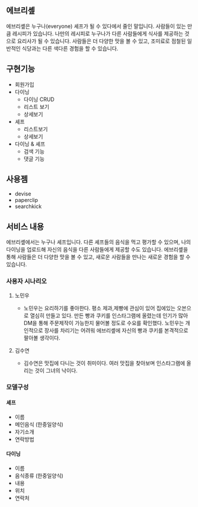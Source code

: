 ## 에브리솊
에브리솊은 누구나(everyone) 셰프가 될 수 있다에서 줄인 말입니다.
사람들이 있는 만큼 레시피가 있습니다. 나만의 레시피로 누구나가 다른 사람들에게 식사를 제공하는 것으로 요리사가 될 수 있습니다. 사람들은 더 다양한 맛을 볼 수 있고, 조미료로 점철된 일반적인 식당과는 다른 색다른 경험을 할 수 있습니다.

## 구현기능
- 회원가입
- 다이닝
	- 다이닝 CRUD
	- 리스트 보기
	- 상세보기
- 셰프
	- 리스트보기
	- 상세보기
- 다이닝 & 셰프
    - 검색 기능
    - 댓글 기능

## 사용젬
- devise
- paperclip
- searchkick

## 서비스 내용
에브리솊에서는 누구나 셰프입니다. 다른 셰프들의 음식을 먹고 평가할 수 있으며, 나의 다이닝을 업로드해 자신의 음식을 다른 사람들에게 제공할 수도 있습니다.
에브리솊을 통해 사람들은 더 다양한 맛을 볼 수 있고, 새로운 사람들을 만나는 새로운 경험을 할 수 있습니다.

### 사용자 시나리오
1. 노민우
    - 노민우는 요리하기를 좋아한다. 평소 제과,제빵에 관심이 있어 집에있는 오븐으로 열심히 만들고 있다. 만든 빵과 쿠키를 인스타그램에 올렸는데 인기가 많아 DM을 통해 주문제작이 가능한지 물어볼 정도로 수요를 확인했다. 노민우는 개인적으로 장사를 차리기는 어려워 에브리솊에 자신의 빵과 쿠키를 본격적으로 팔아볼 생각이다.

2. 김수연
	- 김수연은 맛집에 다니는 것이 취미이다. 여러 맛집을 찾아보며 인스타그램에 올리는 것이 그녀의 낙이다. 


### 모델구성
#### 셰프
- 이름
- 메인음식 (한중일양식)
- 자기소개
- 연락방법


#### 다이닝
- 이름
- 음식종류 (한중일양식)
- 내용
- 위치
- 연락처
